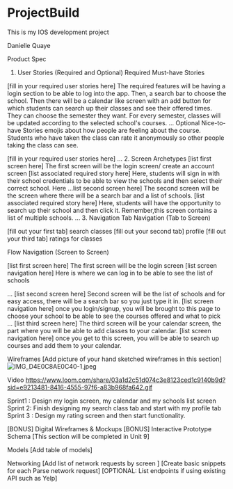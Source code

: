 # ProjectBuild
This is my IOS development project

Danielle Quaye

Product Spec
1. User Stories (Required and Optional)
Required Must-have Stories

[fill in your required user stories here]
The required features will be having a login section to be able to log into the app. Then, a search bar to choose the school. Then there will be a calendar like screen with an add button for which students can search up their classes and see their offered times. They can choose the semester they want. For every semester, classes will be updated according to the selected school's courses. 
...
Optional Nice-to-have Stories
emojis about how people are feeling about the course. Students who have taken the class can rate it anonymously so other people taking the class can see.

[fill in your required user stories here]
...
2. Screen Archetypes
[list first screen here]
The first screen will be the login screen/ create an account screen 
[list associated required story here]
Here, students will sign in with their school credentials to be able to view the schools and then select their correct school. Here 
...list second screen here]
The second screen will be the screen where there will be a search bar and a list of schools. 
[list associated required story here]
Here, students will have the opportunity to search up their school and then click it. Remember,this screen contains a list of multiple schools.
...
3. Navigation
Tab Navigation (Tab to Screen)

[fill out your first tab]
search classes
[fill out your second tab]
profile
[fill out your third tab]
ratings for classes

Flow Navigation (Screen to Screen)

[list first screen here]
The first screen will be the login screen
[list screen navigation here]
Here is where we can log in to be able to see the list of schools

...
[list second screen here]
Second screen will be the list of schools and for easy access, there will be a search bar so you just type it in.
[list screen navigation here]
once you login/signup, you will be brought to this page to choose your school to be able to see the courses offered and what to pick
...
[list third screen here]
The third screen will be your calendar screen, the part where you will be able to add classes to your calendar.
[list screen navigation here]
once you get to this screen, you will be able to search up courses and add them to your calendar.

Wireframes
[Add picture of your hand sketched wireframes in this section] 
![IMG_D4E0C8AE0C40-1.jpeg](https://hackmd.io/_uploads/r1UeBFV76.jpg)

Video
https://www.loom.com/share/03a1d2c51d074c3e8123ced1c9140b9d?sid=e9213481-8416-4555-97f6-a83b968fa642.gif





Sprint1 : Design my login screen, my calendar and my schools list screen
Sprint 2: Finish designing my search class tab and start with my profile tab
Sprint 3 : Design my rating screen and then start functionality.

[BONUS] Digital Wireframes & Mockups
[BONUS] Interactive Prototype
Schema
[This section will be completed in Unit 9]

Models
[Add table of models]

Networking
[Add list of network requests by screen ]
[Create basic snippets for each Parse network request]
[OPTIONAL: List endpoints if using existing API such as Yelp]
